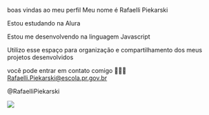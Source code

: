boas vindas ao meu perfil
Meu nome é Rafaelli Piekarski

Estou estudando na Alura

Estou me desenvolvendo na linguagem Javascript

Utilizo esse espaço para organização e compartilhamento dos meus projetos desenvolvidos

você pode entrar em contato comigo 🧚🏻‍♀️
Rafaelli.Piekarski@escola.pr.gov.br

@RafaelliPiekarski

![](https://tenor.com/pt-BR/view/hello-kitty-gif-14986777969723276183)
